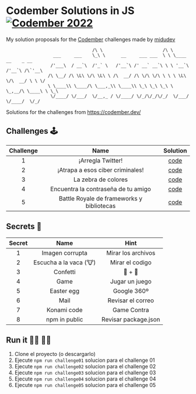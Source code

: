 # Codember Solutions in JS [![Codember 2022](https://img.shields.io/badge/Codember%202022-fbbf24?style=flat-square&logo=JavaScript&logoColor=000000)](https://codember.dev/)

My solution proposals for the [Codember](https://codember.dev/) challenges made by [midudev](https://midu.dev/)

```
                                 /\ \                       /\ \
                  ___     ___    \_\ \      __     ___ ___  \ \ \____     __    _ __
                 /'___\  / __`\  /'_` \   /'__`\ /' __` __`\ \ \ '__`\  /'__`\ /\`'__\
                /\ \__/ /\ \L\ \/\ \L\ \ /\  __/ /\ \/\ \/\ \ \ \ \L\ \/\  __/ \ \ \/
                \ \____\\ \____/\ \___,_\\ \____\\ \_\ \_\ \_\ \ \_,__/\ \____\ \ \_\
                 \/____/ \/___/  \/__,_ / \/____/ \/_/\/_/\/_/  \/___/  \/____/  \/_/
```

Solutions for the challenges from https://codember.dev/

## Challenges 🕹️

| Challenge |                   Name                    |            Solution            |
| :-------: | :---------------------------------------: | :----------------------------: |
|     1     |             ¡Arregla Twitter!             | [code](./challenge01/index.js) |
|     2     |     ¡Atrapa a esos ciber criminales!      | [code](./challenge02/index.js) |
|     3     |            La zebra de colores            | [code](./challenge03/index.js) |
|     4     |    Encuentra la contraseña de tu amigo    | [code](./challenge04/index.js) |
|     5     | Battle Royale de frameworks y bibliotecas | [code](./challenge05/index.js) |

## Secrets 🤫

| Secret |          Name          |         Hint         |
| :----: | :--------------------: | :------------------: |
|   1    |    Imagen corrupta     |  Mirar los archivos  |
|   2    | Escucha a la vaca (🐮) |   Mirar el codigo    |
|   3    |        Confetti        |   :tada: + :tada:    |
|   4    |          Game          |    Jugar un juego    |
|   5    |       Easter egg       |     Google 360º      |
|   6    |          Mail          |  Revisar el correo   |
|   7    |      Konami code       |     Game Contra      |
|   8    |     npm in public      | Revisar package.json |

## Run it 🏃💨 💪🏻

1. Clone el proyecto (o descargarlo)
2. Ejecute `npm run challenge01` solucion para el challenge 01
3. Ejecute `npm run challenge02` solucion para el challenge 02
4. Ejecute `npm run challenge03` solucion para el challenge 03
5. Ejecute `npm run challenge04` solucion para el challenge 04
6. Ejecute `npm run challenge05` solucion para el challenge 05

